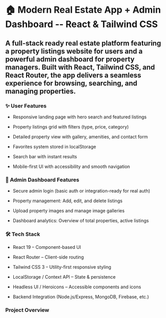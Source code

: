 # 🏠 Modern Real Estate App + Admin Dashboard -- React & Tailwind CSS

## A full-stack ready real estate platform featuring a property listings website for users and a powerful admin dashboard for property managers. Built with React, Tailwind CSS, and React Router, the app delivers a seamless experience for browsing, searching, and managing properties.

### ✨ User Features

- Responsive landing page with hero search and featured listings

- Property listings grid with filters (type, price, category)

- Detailed property view with gallery, amenities, and contact form

- Favorites system stored in localStorage

- Search bar with instant results

- Mobile-first UI with accessibility and smooth navigation

### 🔑 Admin Dashboard Features

- Secure admin login (basic auth or integration-ready for real auth)

- Property management: Add, edit, and delete listings

- Upload property images and manage image galleries

- Dashboard analytics: Overview of total properties, active listings

### 🛠️ Tech Stack

- React 19 – Component-based UI

- React Router – Client-side routing

- Tailwind CSS 3 – Utility-first responsive styling

- LocalStorage / Context API – State & persistence

- Headless UI / Heroicons – Accessible components and icons

-  Backend Integration (Node.js/Express, MongoDB, Firebase, etc.)

### Project Overview
